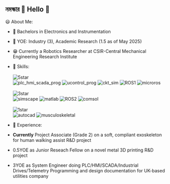 ## নমস্কার :pray: Hello :raising_hand:

:smiley: About Me:
- :green_book: Bachelors in Electronics and Instrumentation
- :calendar: YOE: Industry (3), Academic Research (1.5 as of May 2025)
- :grin: Currently a Robotics Researcher at CSIR-Central Mechanical Engineering Research Institute
- :hammer: Skills: </br></br>
  ![5star](https://img.shields.io/badge/*****-green)</br>
  ![plc_hmi_scada_prog](https://img.shields.io/badge/PLC_HMI_SCADA_Programming_(IEC61131)-lightgreen)
  ![ucontrol_prog](https://img.shields.io/badge/Microcontroller_Programming-lightgreen)
  ![ckt_sim](https://img.shields.io/badge/Circuit_Simulation-lightgreen)
  ![ROS1](https://img.shields.io/badge/ROS1-lightgreen)
  ![microros](https://img.shields.io/badge/microros-lightgreen)
  </br></br>
  ![3star](https://img.shields.io/badge/***-yellow)</br>
  ![simscape](https://img.shields.io/badge/Simscape_Electrical-lightyellow)
  ![matlab](https://img.shields.io/badge/MATLAB-lightyellow)
  ![ROS2](https://img.shields.io/badge/ROS2-lightyellow)
  ![comsol](https://img.shields.io/badge/COMSOL_Multiphysics-lightyellow)
  </br></br>
  ![1star](https://img.shields.io/badge/*-red)</br>
  ![autocad](https://img.shields.io/badge/Autocad-pink)
  ![musculoskeletal](https://img.shields.io/badge/Musculoskeletal_Modelling-pink)

- 🧠 Experience:
- **Currently** Project Associate (Grade 2) on a soft, compliant exoskeleton for human walking assist R&D project
- 0.5YOE as Junior Reseach Fellow on a novel metal 3D printing R&D project
- 3YOE as System Engineer doing PLC/HMI/SCADA/Industrial Drives/Telemetry Programming and design documentation for UK-based utilities company

